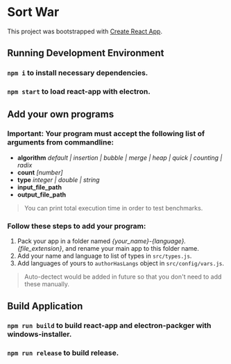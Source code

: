 # Sort War

This project was bootstrapped with [Create React App](https://github.com/facebook/create-react-app).

## Running Development Environment

### `npm i` to install necessary dependencies.
### `npm start` to load react-app with electron.

## Add your own programs

### **Important:** Your program must accept the following list of arguments from commandline:
- **algorithm** *default | insertion | bubble | merge | heap | quick | counting | radix*
- **count** *[number]*
- **type** *integer | double | string*
- **input_file_path**
- **output_file_path**
> You can print total execution time in order to test benchmarks.

### Follow these steps to add your program:

1. Pack your app in a folder named *{your_name}-{language}.{file_extension}*, and rename your main app to this folder name.
2. Add your name and language to list of types in `src/types.js`.
3. Add languages of yours to `authorHasLangs` object in `src/config/vars.js`.

> Auto-dectect would be added in future so that you don't need to add these manually.

## Build Application

### `npm run build` to build react-app and electron-packger with windows-installer.
### `npm run release` to build release.
